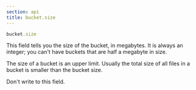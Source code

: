 ```yaml
---
section: api
title: bucket.size
---
```


```js
bucket.size
```

This field tells you the size of the bucket, in megabytes. It is always an integer; you can't have buckets that are half a megabyte in size.

The size of a bucket is an upper limit. Usually the total size of all files in a bucket is smaller than the bucket size.

Don't write to this field.
